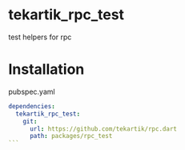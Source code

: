 # tekartik_rpc_test

test helpers for rpc

# Installation

pubspec.yaml

````yaml
dependencies:
  tekartik_rpc_test:
    git:
      url: https://github.com/tekartik/rpc.dart
      path: packages/rpc_test
```
